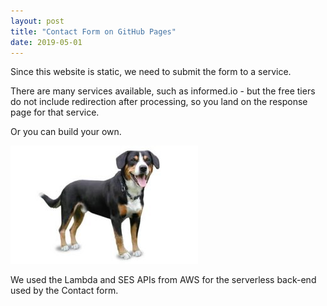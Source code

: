 ```yaml
---
layout: post
title: "Contact Form on GitHub Pages"
date: 2019-05-01
---
```


<p>Since this website is static, we need to submit the form to a service.</p>  

<p>There are many services available, such as informed.io - but the free tiers do not include redirection after processing, so you land on the response page for that service.</p>   

<p>Or you can build your own.</p>

![Dog shown for no good reason.](/imgs/mountain-dog.jpg)
  
<p>We used the Lambda and SES APIs from AWS for the serverless back-end used by the Contact form.</p>  
 
